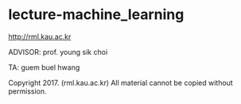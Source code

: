 # lecture-machine_learning

http://rml.kau.ac.kr




ADVISOR: prof. young sik choi

TA: guem buel hwang




Copyright 2017. (rml.kau.ac.kr) All material cannot be copied without permission.
